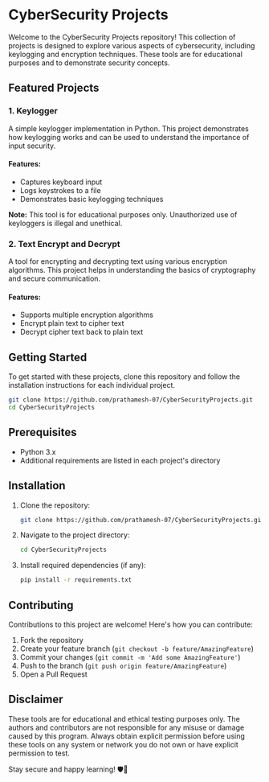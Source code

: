 # CyberSecurity Projects

Welcome to the CyberSecurity Projects repository! This collection of projects is designed to explore various aspects of cybersecurity, including keylogging and encryption techniques. These tools are for educational purposes and to demonstrate security concepts.

## Featured Projects

### 1. Keylogger

A simple keylogger implementation in Python. This project demonstrates how keylogging works and can be used to understand the importance of input security.

#### Features:
- Captures keyboard input
- Logs keystrokes to a file
- Demonstrates basic keylogging techniques

**Note:** This tool is for educational purposes only. Unauthorized use of keyloggers is illegal and unethical.

### 2. Text Encrypt and Decrypt

A tool for encrypting and decrypting text using various encryption algorithms. This project helps in understanding the basics of cryptography and secure communication.

#### Features:
- Supports multiple encryption algorithms
- Encrypt plain text to cipher text
- Decrypt cipher text back to plain text

## Getting Started

To get started with these projects, clone this repository and follow the installation instructions for each individual project.

```bash
git clone https://github.com/prathamesh-07/CyberSecurityProjects.git
cd CyberSecurityProjects
```

## Prerequisites

- Python 3.x
- Additional requirements are listed in each project's directory

## Installation

1. Clone the repository:
   ```bash
   git clone https://github.com/prathamesh-07/CyberSecurityProjects.git
   ```
2. Navigate to the project directory:
   ```bash
   cd CyberSecurityProjects
   ```
3. Install required dependencies (if any):
   ```bash
   pip install -r requirements.txt
   ```

## Contributing

Contributions to this project are welcome! Here's how you can contribute:

1. Fork the repository
2. Create your feature branch (`git checkout -b feature/AmazingFeature`)
3. Commit your changes (`git commit -m 'Add some AmazingFeature'`)
4. Push to the branch (`git push origin feature/AmazingFeature`)
5. Open a Pull Request

## Disclaimer

These tools are for educational and ethical testing purposes only. The authors and contributors are not responsible for any misuse or damage caused by this program. Always obtain explicit permission before using these tools on any system or network you do not own or have explicit permission to test.

Stay secure and happy learning! 🛡️🔐
